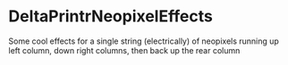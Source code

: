# DeltaPrintrNeopixelEffects
Some cool effects for a single string (electrically) of neopixels running up left column, down right columns, then back up the rear column
 
